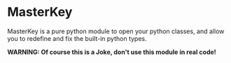 MasterKey
=========

MasterKey is a pure python module to open your python classes, and allow you to
redefine and fix the built-in python types.

**WARNING: Of course this is a Joke, don't use this module in real code!**
